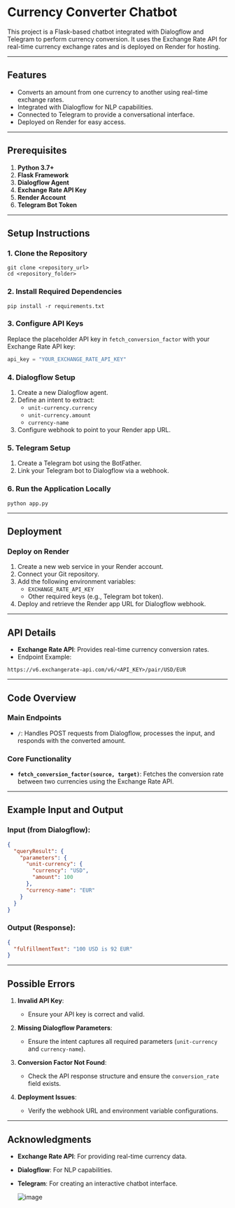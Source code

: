 

# Currency Converter Chatbot

This project is a Flask-based chatbot integrated with Dialogflow and Telegram to perform currency conversion. It uses the Exchange Rate API for real-time currency exchange rates and is deployed on Render for hosting.

---

## Features
- Converts an amount from one currency to another using real-time exchange rates.
- Integrated with Dialogflow for NLP capabilities.
- Connected to Telegram to provide a conversational interface.
- Deployed on Render for easy access.

---

## Prerequisites

1. **Python 3.7+**
2. **Flask Framework**
3. **Dialogflow Agent**
4. **Exchange Rate API Key**
5. **Render Account**
6. **Telegram Bot Token**

---

## Setup Instructions

### 1. Clone the Repository
```
git clone <repository_url>
cd <repository_folder>
```

### 2. Install Required Dependencies
```
pip install -r requirements.txt
```

### 3. Configure API Keys
Replace the placeholder API key in `fetch_conversion_factor` with your Exchange Rate API key:
```python
api_key = "YOUR_EXCHANGE_RATE_API_KEY"
```

### 4. Dialogflow Setup
1. Create a new Dialogflow agent.
2. Define an intent to extract:
   - `unit-currency.currency`
   - `unit-currency.amount`
   - `currency-name`
3. Configure webhook to point to your Render app URL.

### 5. Telegram Setup
1. Create a Telegram bot using the BotFather.
2. Link your Telegram bot to Dialogflow via a webhook.

### 6. Run the Application Locally
```
python app.py
```

---

## Deployment

### Deploy on Render
1. Create a new web service in your Render account.
2. Connect your Git repository.
3. Add the following environment variables:
   - `EXCHANGE_RATE_API_KEY`
   - Other required keys (e.g., Telegram bot token).
4. Deploy and retrieve the Render app URL for Dialogflow webhook.

---

## API Details

- **Exchange Rate API**: Provides real-time currency conversion rates.
- Endpoint Example:
```
https://v6.exchangerate-api.com/v6/<API_KEY>/pair/USD/EUR
```

---

## Code Overview

### Main Endpoints
- `/`: Handles POST requests from Dialogflow, processes the input, and responds with the converted amount.

### Core Functionality
- **`fetch_conversion_factor(source, target)`**: Fetches the conversion rate between two currencies using the Exchange Rate API.

---

## Example Input and Output

### Input (from Dialogflow):
```json
{
  "queryResult": {
    "parameters": {
      "unit-currency": {
        "currency": "USD",
        "amount": 100
      },
      "currency-name": "EUR"
    }
  }
}
```

### Output (Response):
```json
{
  "fulfillmentText": "100 USD is 92 EUR"
}
```

---

## Possible Errors

1. **Invalid API Key**:
   - Ensure your API key is correct and valid.

2. **Missing Dialogflow Parameters**:
   - Ensure the intent captures all required parameters (`unit-currency` and `currency-name`).

3. **Conversion Factor Not Found**:
   - Check the API response structure and ensure the `conversion_rate` field exists.

4. **Deployment Issues**:
   - Verify the webhook URL and environment variable configurations.

---

## Acknowledgments
- **Exchange Rate API**: For providing real-time currency data.
- **Dialogflow**: For NLP capabilities.
- **Telegram**: For creating an interactive chatbot interface.

  ![image](https://github.com/user-attachments/assets/38495c56-2859-47f6-b1b6-09a451c984f3)



